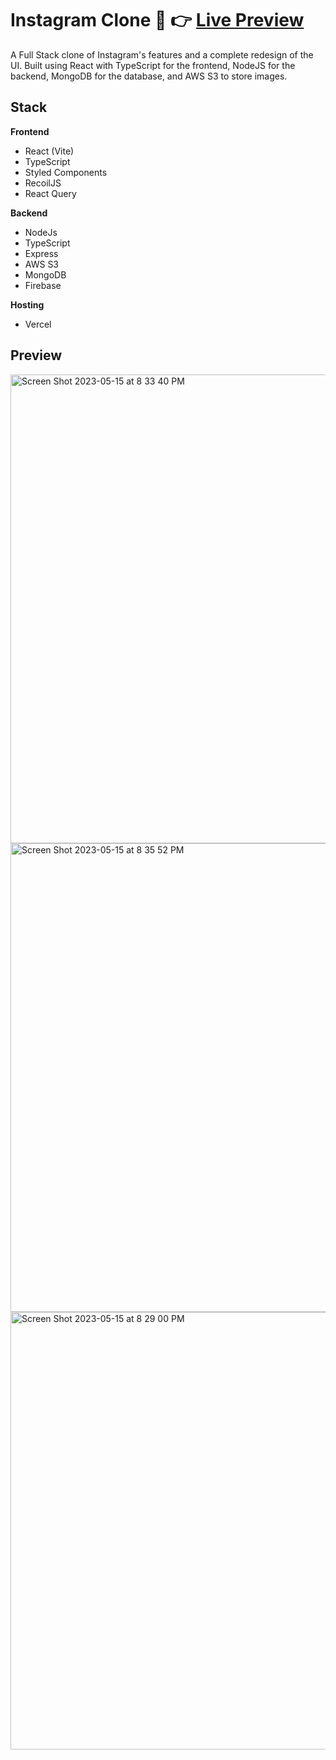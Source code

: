 # Instagram Clone 📱 👉 [Live Preview](https://adampatrick12.vercel.app/)

A Full Stack clone of Instagram's features and a complete redesign of the UI. Built using React with TypeScript for the frontend, NodeJS for the backend, MongoDB for the database, and AWS S3 to store images.

## Stack
**Frontend**
- React (Vite)
- TypeScript
- Styled Components
- RecoilJS
- React Query

**Backend**
- NodeJs
- TypeScript
- Express
- AWS S3
- MongoDB
- Firebase

**Hosting**
- Vercel

## Preview

<img width="750" alt="Screen Shot 2023-05-15 at 8 33 40 PM" src="https://github.com/adamPatrick12/study-beats-fm/assets/56659226/835ee6ac-adcb-4550-afe6-5915eb0e2956">
<img width="750" alt="Screen Shot 2023-05-15 at 8 35 52 PM" src="https://github.com/adamPatrick12/study-beats-fm/assets/56659226/807c4e70-8970-4592-8159-cc5f592547df"><img width="700" alt="Screen Shot 2023-05-15 at 8 29 00 PM" src="https://github.com/adamPatrick12/instagram-clone/assets/56659226/de4cbb6b-2780-4c85-b33b-336457f0d7de">

